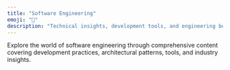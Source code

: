 ```yaml
---
title: "Software Engineering"
emoji: "🚀"
description: "Technical insights, development tools, and engineering best practices for software professionals"
---
```


Explore the world of software engineering through comprehensive content covering development practices, architectural patterns, tools, and industry insights.